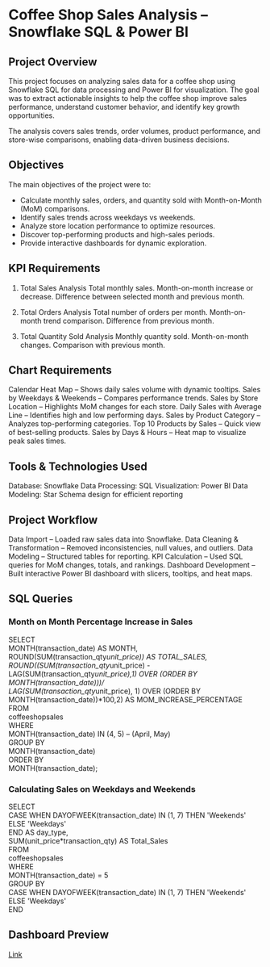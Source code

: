 # Coffee Shop Sales Analysis – Snowflake SQL & Power BI
## Project Overview

This project focuses on analyzing sales data for a coffee shop using Snowflake SQL for data processing and Power BI for visualization.
The goal was to extract actionable insights to help the coffee shop improve sales performance, understand customer behavior, and identify key growth opportunities.

The analysis covers sales trends, order volumes, product performance, and store-wise comparisons, enabling data-driven business decisions.

## Objectives

The main objectives of the project were to:
- Calculate monthly sales, orders, and quantity sold with Month-on-Month (MoM) comparisons.
- Identify sales trends across weekdays vs weekends.
- Analyze store location performance to optimize resources.
- Discover top-performing products and high-sales periods.
- Provide interactive dashboards for dynamic exploration.

## KPI Requirements
1. Total Sales Analysis
Total monthly sales.
Month-on-month increase or decrease.
Difference between selected month and previous month.

2. Total Orders Analysis
Total number of orders per month.
Month-on-month trend comparison.
Difference from previous month.

3. Total Quantity Sold Analysis
Monthly quantity sold.
Month-on-month changes.
Comparison with previous month.

## Chart Requirements
Calendar Heat Map – Shows daily sales volume with dynamic tooltips.
Sales by Weekdays & Weekends – Compares performance trends.
Sales by Store Location – Highlights MoM changes for each store.
Daily Sales with Average Line – Identifies high and low performing days.
Sales by Product Category – Analyzes top-performing categories.
Top 10 Products by Sales – Quick view of best-selling products.
Sales by Days & Hours – Heat map to visualize peak sales times.

## Tools & Technologies Used
Database: Snowflake
Data Processing: SQL
Visualization: Power BI
Data Modeling: Star Schema design for efficient reporting

## Project Workflow
Data Import – Loaded raw sales data into Snowflake.
Data Cleaning & Transformation – Removed inconsistencies, null values, and outliers.
Data Modeling – Structured tables for reporting.
KPI Calculation – Used SQL queries for MoM changes, totals, and rankings.
Dashboard Development – Built interactive Power BI dashboard with slicers, tooltips, and heat maps.


## SQL Queries
### Month on Month Percentage Increase in Sales
SELECT  
    MONTH(transaction_date) AS MONTH,  
    ROUND(SUM(transaction_qty*unit_price)) AS TOTAL_SALES,  
    ROUND((SUM(transaction_qty*unit_price) - LAG(SUM(transaction_qty*unit_price),1) OVER (ORDER BY MONTH(transaction_date)))/  
    LAG(SUM(transaction_qty*unit_price), 1) OVER (ORDER BY MONTH(transaction_date))*100,2) AS MOM_INCREASE_PERCENTAGE  
FROM   
    coffeeshopsales  
WHERE   
    MONTH(transaction_date) IN (4, 5) – (April, May)  
GROUP BY  
    MONTH(transaction_date)  
ORDER BY  
    MONTH(transaction_date);  

### Calculating Sales on Weekdays and Weekends
SELECT  
    CASE WHEN DAYOFWEEK(transaction_date) IN (1, 7) THEN 'Weekends'  
    ELSE 'Weekdays'  
    END AS day_type,  
    SUM(unit_price*transaction_qty) AS Total_Sales  
FROM   
    coffeeshopsales  
WHERE   
    MONTH(transaction_date) = 5  
GROUP BY  
    CASE WHEN DAYOFWEEK(transaction_date) IN (1, 7) THEN 'Weekends'  
    ELSE 'Weekdays'  
    END  

## Dashboard Preview
[Link](https://app.powerbi.com/links/kDShy6xa4E?ctid=695626df-d117-4278-b37d-1252e4fd8b07&pbi_source=linkShare)

